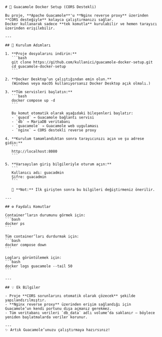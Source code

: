 ````{"variant":"standard","title":"Kullanıcı Dostu Guacamole Docker Kurulum Rehberi","id":"63628"}
# 🐳 Guacamole Docker Setup (CORS Destekli)

Bu proje, **Apache Guacamole**'u **Nginx reverse proxy** üzerinden **CORS desteğiyle** kolayca çalıştırmanızı sağlar.  
Docker kullanarak sadece **tek komutla** kurulabilir ve hemen tarayıcı üzerinden erişilebilir.

---

## 🚀 Kurulum Adımları

1. **Proje dosyalarını indirin:**
   ```bash
   git clone https://github.com/kullanici/guacamole-docker-setup.git
   cd guacamole-docker-setup
   ```

2. **Docker Desktop’un çalıştığından emin olun.**  
   (Windows veya macOS kullanıyorsanız Docker Desktop açık olmalı.)

3. **Tüm servisleri başlatın:**
   ```bash
   docker compose up -d
   ```

   Bu komut otomatik olarak aşağıdaki bileşenleri başlatır:
   - `guacd` → Guacamole bağlantı servisi  
   - `db` → MariaDB veritabanı  
   - `guacamole` → Guacamole web uygulaması  
   - `nginx` → CORS destekli reverse proxy

4. **Kurulum tamamlandıktan sonra tarayıcınızı açın ve şu adrese gidin:**
   ```
   http://localhost:8080
   ```

5. **Varsayılan giriş bilgileriyle oturum açın:**
   ```
   Kullanıcı adı: guacadmin
   Şifre: guacadmin
   ```

   🔐 **Not:** İlk girişten sonra bu bilgileri değiştirmeniz önerilir.

---

## ⚙️ Faydalı Komutlar

Container’ların durumunu görmek için:
```bash
docker ps
```

Tüm container’ları durdurmak için:
```bash
docker compose down
```

Logları görüntülemek için:
```bash
docker logs guacamole --tail 50
```

---

## 💡 Ek Bilgiler

- Proje **CORS sorunlarını otomatik olarak çözecek** şekilde yapılandırılmıştır.  
- **Nginx reverse proxy** üzerinden erişim sağlandığı için Guacamole’un kendi portunu dışa açmanız gerekmez.  
- Tüm veritabanı verileri `db_data` adlı volume’da saklanır — böylece yeniden başlatmalarda veriler korunur.

---
✨ Artık Guacamole’unuzu çalıştırmaya hazırsınız!
````

